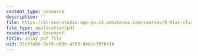 ```yaml
---
content_type: resource
description: ''
file: https://ol-ocw-studio-app-qa.s3.amazonaws.com/courses/8-01sc-classical-mechanics-fall-2016/91ed3ab09af8e60ea363d4dacf87be16_ZApVXJZF7pE.pdf
file_type: application/pdf
resourcetype: Document
title: 3play pdf file
uid: 91ed3ab0-9af8-e60e-a363-d4dacf87be16
---
```

